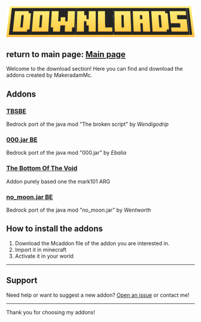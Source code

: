 ![null](images/downloads.png)
--------------------------------
return to main page: [Main page](README.md)
--------------------------------
Welcome to the download section! Here you can find and download the addons created by MakeradamMc.

## Addons

### [TBSBE](Tbsbe.md)

Bedrock port of the java mod "The broken script" by *Wendigodrip*

### [000.jar BE](ooo.md)

Bedrock port of the java mod "000.jar" by *Ebalia*

### [The Bottom Of The Void](TBOTV.md)

Addon purely based one the mark101 ARG

### [no_moon.jar BE](no_moon.md)

Bedrock port of the java mod "no_moon.jar" by *Wentworth*
## How to install the addons

1. Download the Mcaddon file of the addon you are interested in.
2. Import it in minecraft
3. Activate it in your world

---

## Support

Need help or want to suggest a new addon? [Open an issue](https://github.com/MakeradamMc/Makeradam-s-addons/issues) or contact me!

---

Thank you for choosing my addons!

